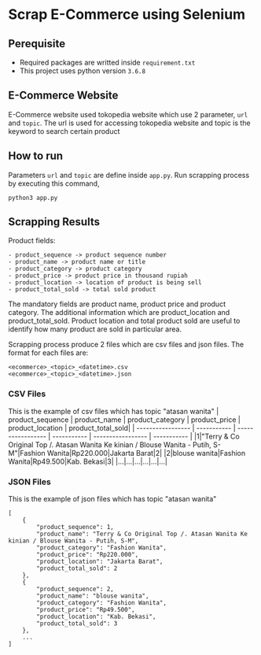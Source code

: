 # Scrap E-Commerce using Selenium

## Perequisite
- Required packages are writted inside `requirement.txt`
- This project uses python version `3.6.8`

## E-Commerce Website
E-Commerce website used tokopedia website which use 2 parameter, `url` and `topic`. The url is used for accessing tokopedia website and topic is the keyword to search certain product

## How to run

Parameters `url` and `topic` are define inside `app.py`. Run scrapping process by executing this command,
```
python3 app.py
```

## Scrapping Results
Product fields:
```
- product_sequence -> product sequence number
- product_name -> product name or title
- product_category -> product category
- product_price -> product price in thousand rupiah
- product_location -> location of product is being sell
- product_total_sold -> total sold product
```
The mandatory fields are product name, product price and product category. The additional information which are product_location and product_total_sold. Product location and total product sold are useful to identify how many product are sold in particular area.

Scrapping process produce 2 files which are csv files and json files. 
The format for each files are:
```
<ecommerce>_<topic>_<datetime>.csv
<ecommerce>_<topic>_<datetime>.json
```
### CSV Files
This is the example of csv files which has topic "atasan wanita"
| product_sequence  | product_name  | product_category  | product_price | product_location  | product_total_sold|
| ----------------- | -----------   | ----------------- | -----------   | ----------------- | -----------       |
|1|"Terry & Co Original Top /. Atasan Wanita Ke kinian / Blouse Wanita - Putih, S-M"|Fashion Wanita|Rp220.000|Jakarta Barat|2|
|2|blouse wanita|Fashion Wanita|Rp49.500|Kab. Bekasi|3|
|...|...|...|...|...|...|

### JSON Files
This is the example of json files which has topic "atasan wanita"
```
[
    {
        "product_sequence": 1,
        "product_name": "Terry & Co Original Top /. Atasan Wanita Ke kinian / Blouse Wanita - Putih, S-M",
        "product_category": "Fashion Wanita",
        "product_price": "Rp220.000",
        "product_location": "Jakarta Barat",
        "product_total_sold": 2
    },
    {
        "product_sequence": 2,
        "product_name": "blouse wanita",
        "product_category": "Fashion Wanita",
        "product_price": "Rp49.500",
        "product_location": "Kab. Bekasi",
        "product_total_sold": 3
    },
    ...
]
```

